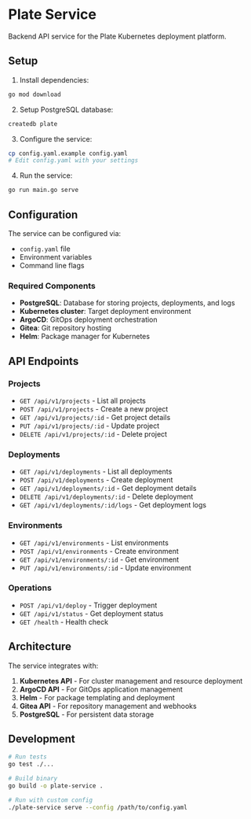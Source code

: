 # Plate Service

Backend API service for the Plate Kubernetes deployment platform.

## Setup

1. Install dependencies:
```bash
go mod download
```

2. Setup PostgreSQL database:
```bash
createdb plate
```

3. Configure the service:
```bash
cp config.yaml.example config.yaml
# Edit config.yaml with your settings
```

4. Run the service:
```bash
go run main.go serve
```

## Configuration

The service can be configured via:
- `config.yaml` file
- Environment variables
- Command line flags

### Required Components

- **PostgreSQL**: Database for storing projects, deployments, and logs
- **Kubernetes cluster**: Target deployment environment
- **ArgoCD**: GitOps deployment orchestration
- **Gitea**: Git repository hosting
- **Helm**: Package manager for Kubernetes

## API Endpoints

### Projects
- `GET /api/v1/projects` - List all projects
- `POST /api/v1/projects` - Create a new project
- `GET /api/v1/projects/:id` - Get project details
- `PUT /api/v1/projects/:id` - Update project
- `DELETE /api/v1/projects/:id` - Delete project

### Deployments
- `GET /api/v1/deployments` - List all deployments
- `POST /api/v1/deployments` - Create deployment
- `GET /api/v1/deployments/:id` - Get deployment details
- `DELETE /api/v1/deployments/:id` - Delete deployment
- `GET /api/v1/deployments/:id/logs` - Get deployment logs

### Environments
- `GET /api/v1/environments` - List environments
- `POST /api/v1/environments` - Create environment
- `GET /api/v1/environments/:id` - Get environment
- `PUT /api/v1/environments/:id` - Update environment

### Operations
- `POST /api/v1/deploy` - Trigger deployment
- `GET /api/v1/status` - Get deployment status
- `GET /health` - Health check

## Architecture

The service integrates with:

1. **Kubernetes API** - For cluster management and resource deployment
2. **ArgoCD API** - For GitOps application management
3. **Helm** - For package templating and deployment
4. **Gitea API** - For repository management and webhooks
5. **PostgreSQL** - For persistent data storage

## Development

```bash
# Run tests
go test ./...

# Build binary
go build -o plate-service .

# Run with custom config
./plate-service serve --config /path/to/config.yaml
```